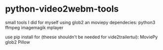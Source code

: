 # python-video2webm-tools
small tools I did for myself using glob2 an moviepy
dependecies:
python3
ffmpeg
imagemagik
mplayer

use pip install for (theese shouldn't be needed for vide2trailertui):
MoviePy 
glob2
Pillow
